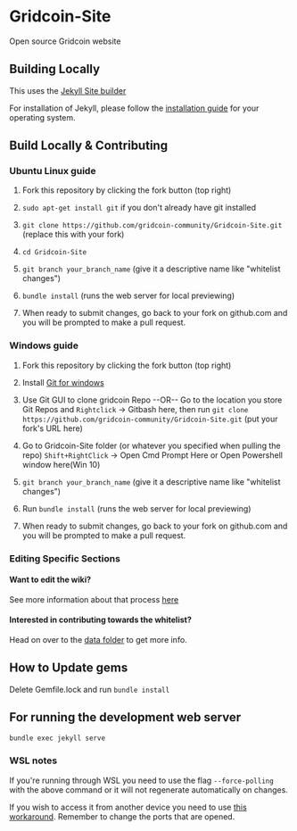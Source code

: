 # Gridcoin-Site

Open source Gridcoin website

## Building Locally

This uses the [Jekyll Site builder](https://jekyllrb.com)

For installation of Jekyll, please follow the [installation guide](https://jekyllrb.com/docs/installation/) for your operating system.

## Build Locally & Contributing

### Ubuntu Linux guide

1. Fork this repository by clicking the fork button (top right)

2. `sudo apt-get install git` if you don't already have git installed

3. `git clone https://github.com/gridcoin-community/Gridcoin-Site.git`
 (replace this with your fork)
4. `cd Gridcoin-Site`

5. `git branch your_branch_name` (give it a descriptive name like "whitelist changes")

6. `bundle install` (runs the web server for local previewing)

7. When ready to submit changes, go back to your fork on github.com and you will be prompted to make a pull request.

### Windows guide

1. Fork this repository by clicking the fork button (top right)

2. Install [Git for windows](https://git-scm.com/downloads)

3. Use Git GUI to clone gridcoin Repo   --OR-- Go to the location you store Git Repos and `Rightclick` -> Gitbash here, then run  `git clone https://github.com/gridcoin-community/Gridcoin-Site.git` (put your fork's URL here)

4. Go to Gridcoin-Site folder (or whatever you specified when pulling the repo) `Shift+RightClick` -> Open Cmd Prompt Here or Open Powershell window here(Win 10)

5. `git branch your_branch_name` (give it a descriptive name like "whitelist changes")

6. Run `bundle install` (runs the web server for local previewing)

7. When ready to submit changes, go back to your fork on github.com and you will be prompted to make a pull request.

### Editing Specific Sections

#### Want to edit the wiki?

See more information about that process [here](https://gridcoin.us/wiki/wiki-editing)

#### Interested in contributing towards the whitelist?

Head on over to the [data folder](_data/) to get more info.

## How to Update gems

Delete Gemfile.lock and run `bundle install`

## For running the development web server

```sh
bundle exec jekyll serve
```

### WSL notes

If you're running through WSL you need to use the flag `--force-polling` with the above command or it will not regenerate automatically on changes.

If you wish to access it from another device you need to use [this workaround](https://github.com/microsoft/WSL/issues/4150#issuecomment-504209723). Remember to change the ports that are opened.
